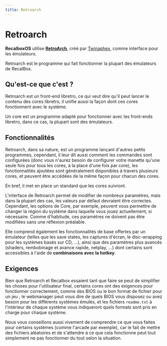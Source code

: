 ```yaml
---
title: Retroarch
---
```


# Retroarch

**RecalboxOS** utilise [**RetroArch**](https://github.com/libretro/RetroArch), créé par [Twinaphex](https://github.com/twinaphex), comme interface pour les émulateurs.

Retroarch est le programme qui fait fonctionner la plupart des émulateurs de RecalBox.

## Qu'est-ce que c'est ? <a id="quest-ce-que-cest"></a>

Retroarch est un front-end libretro, ce qui veut dire qu'il peut lancer le contenu des cores libretro, il unifie aussi la façon dont ces cores fonctionnent avec le système.

Un core est un programme adapté pour fonctionner avec les front-ends libretro, dans ce cas, la plupart sont des émulateurs.

## Fonctionnalités <a id="fonctionnalites"></a>

Retroarch, dans sa nature, est un programme lançant d'autres petits programmes, cependant, il leur dit aussi comment les commandes sont configurées \(donc vous n'aurez besoin de configurer votre manette qu'une seule fois pour tous les cores, à la place d'une fois par core\), les fonctionnalités ajoutées sont généralement disponibles à travers plusieurs cores, et peuvent être accédées de la même façon pour chacun des cores. 

En bref, il met en place un standard que les cores suivront.

L'interface de Retroarch permet de modifier de nombreux paramètres, mais dans la plupart des cas, les valeurs par défaut devraient être correctes. Cependant, les options de Core, par exemple, peuvent vous permettre de changer la région du système dans laquelle vous jouez actuellement, si nécessaire. Comme d'habitude, ces paramètres ne doivent pas être modifiées sans une réflexion préalable.

Elle comprend également les fonctionnalités de base offertes par un émulateur \(telles que les save states, les captures d'écran, le disc-wrapping pour les systèmes basés sur CD, ...\), ainsi que des paramètres plus avancés \(shaders, rembobinage et avance rapide, netplay, ...\) dont certains sont accessibles à l'aide de **combinaisons avec la hotkey**.

## Exigences <a id="required"></a>

Bien que Retroarch et Recalbox essaient tant que faire se peut de simplifier les choses pour l'utilisateur final, certains cores ont des exigences pour fonctionner correctement, comme des BIOS ou le bon format de fichier pour un jeu ; le webmanager peut vous dire de quels BIOS vous disposez ou avez besoin pour les différents systèmes émulés, et les fichiers `readme.txt` à l'intérieur de chaque système vous indiqueront quels formats sont pris en charge pour chaque système.

Nous vous conseillons aussi vivement de comprendre ce que vous faites pour certains systèmes \(comme l'arcade par exemple\), car le fait de mettre des fichiers aléatoires et de s'attendre à ce que cela fonctionne peut tout simplement ne pas fonctionner du tout selon la situation.

